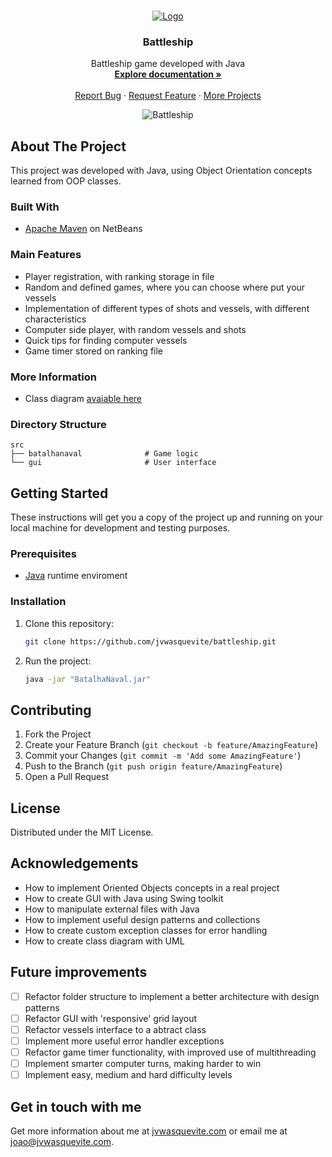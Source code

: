 <br />
<p align="center">
  <a href="https://github.com/jvwasquevite/battleship">
    <img src="https://jvwasquevite.com/github/logo.png" alt="Logo">
  </a>

  <h3 align="center">Battleship</h3>

  <p align="center">
    Battleship game developed with Java
    <br />
    <a href="https://jvdwasquevite.notion.site/Programa-o-Orientada-a-Objetos-eb6f21ddf7fb417494f9f06d1246ac7c"><strong>Explore documentation »</strong></a>
    <br />
    <br />
    <a href="https://github.com/jvwasquevite/battleship/issues">Report Bug</a>
    ·
    <a href="https://github.com/jvwasquevite/battleship/issues">Request Feature</a>
    ·
    <a href="https://github.com/jvwasquevite?tab=repositories">More Projects</a>
  </p>
</p>

<!-- made at screely.com, with: shadow on, plain regular window, no background, and 80x100px padding -->
<p align="center">
<img src="https://i.imgur.com/B7C7kLG.png" alt="Battleship">
</p>

## About The Project

This project was developed with Java, using Object Orientation concepts learned from OOP classes.

### Built With

* [Apache Maven](https://maven.apache.org/) on NetBeans

### Main Features

* Player registration, with ranking storage in file
* Random and defined games, where you can choose where put your vessels
* Implementation of different types of shots and vessels, with different characteristics
* Computer side player, with random vessels and shots
* Quick tips for finding computer vessels
* Game timer stored on ranking file

### More Information

* Class diagram [avaiable here](https://i.imgur.com/jSCbxVC.jpg)

### Directory Structure

```
src
├── batalhanaval              # Game logic
└── gui                       # User interface
```


## Getting Started

These instructions will get you a copy of the project up and running on your local machine for development and testing purposes.

### Prerequisites

* [Java](https://www.java.com/pt-BR/download/manual.jsp) runtime enviroment

### Installation

1. Clone this repository:
   ```sh
   git clone https://github.com/jvwasquevite/battleship.git
   ```
2. Run the project:
   ```sh
   java -jar "BatalhaNaval.jar"
   ```

## Contributing

1. Fork the Project
2. Create your Feature Branch (`git checkout -b feature/AmazingFeature`)
3. Commit your Changes (`git commit -m 'Add some AmazingFeature'`)
4. Push to the Branch (`git push origin feature/AmazingFeature`)
5. Open a Pull Request

## License

Distributed under the MIT License.

## Acknowledgements

* How to implement Oriented Objects concepts in a real project
* How to create GUI with Java using Swing toolkit
* How to manipulate external files with Java
* How to implement useful design patterns and collections
* How to create custom exception classes for error handling
* How to create class diagram with UML

## Future improvements

- [ ] Refactor folder structure to implement a better architecture with design patterns
- [ ] Refactor GUI with 'responsive' grid layout
- [ ] Refactor vessels interface to a abtract class
- [ ] Implement more useful error handler exceptions
- [ ] Refactor game timer functionality, with improved use of multithreading
- [ ] Implement smarter computer turns, making harder to win
- [ ] Implement easy, medium and hard difficulty levels

## Get in touch with me

Get more information about me at [jvwasquevite.com](https://jvwasquevite.com/) or email me at [joao@jvwasquevite.com](mailto:joao@jvwasquevite.com).
